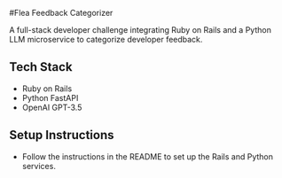 #Flea Feedback Categorizer

A full-stack developer challenge integrating Ruby on Rails and a Python LLM microservice to categorize developer feedback.

## Tech Stack
- Ruby on Rails
- Python FastAPI
- OpenAI GPT-3.5

## Setup Instructions
- Follow the instructions in the README to set up the Rails and Python services.

